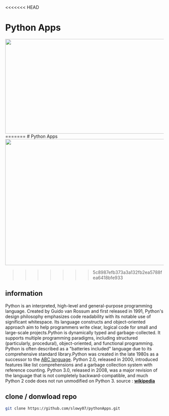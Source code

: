 <<<<<<< HEAD
# Python Apps 
<img src="https://datawider.com/wp-content/uploads/2019/11/How-to-Learn-Python.jpg" width="900" height="300">
=======
# Python Apps
<img src="https://datawider.com/wp-content/uploads/2019/11/How-to-Learn-Python.jpg" width="900" height="400">

>>>>>>> 5c8987efb373a3a132fb2ea5788fea6418bfe933

## information
Python is an interpreted, high-level and general-purpose programming language. Created by Guido van Rossum and first released in 1991, Python's design philosophy emphasizes code readability with its notable use of significant whitespace. Its language constructs and object-oriented approach aim to help programmers write clear, logical code for small and large-scale projects.Python is dynamically typed and garbage-collected. It supports multiple programming paradigms, including structured (particularly, procedural), object-oriented, and functional programming. Python is often described as a "batteries included" language due to its comprehensive standard library.Python was created in the late 1980s as a successor to the [ABC language](https://en.wikipedia.org/wiki/ABC_(programming_language)). Python 2.0, released in 2000, introduced features like list comprehensions and a garbage collection system with reference counting.
Python 3.0, released in 2008, was a major revision of the language that is not completely backward-compatible, and much Python 2 code does not run unmodified on Python 3.
source : [**wikipedia**](https://en.wikipedia.org/wiki/Python_(programming_language))

## clone / donwload repo
```bash
git clone https://github.com/slowy07/pythonApps.git
```
